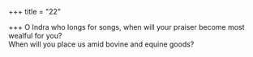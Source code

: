 +++
title = "22"

+++
O Indra who longs for songs, when will your praiser become most  wealful for you?  
When will you place us amid bovine and equine goods?  